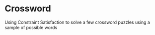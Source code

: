 # Crossword

Using Constraint Satisfaction to solve a few crossword puzzles using a sample of possible words
